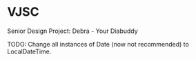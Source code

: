 # VJSC
Senior Design Project: Debra - Your Diabuddy

TODO: Change all instances of Date (now not recommended) to LocalDateTime.
